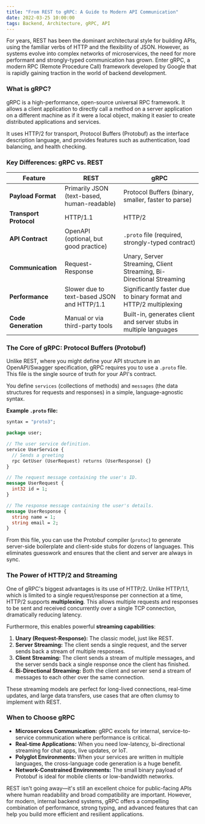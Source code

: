 ```yaml
---
title: "From REST to gRPC: A Guide to Modern API Communication"
date: 2022-03-25 10:00:00
tags: Backend, Architecture, gRPC, API
---
```


For years, REST has been the dominant architectural style for building APIs, using the familiar verbs of HTTP and the flexibility of JSON. However, as systems evolve into complex networks of microservices, the need for more performant and strongly-typed communication has grown. Enter gRPC, a modern RPC (Remote Procedure Call) framework developed by Google that is rapidly gaining traction in the world of backend development.

<!--more-->

### What is gRPC?

gRPC is a high-performance, open-source universal RPC framework. It allows a client application to directly call a method on a server application on a different machine as if it were a local object, making it easier to create distributed applications and services. 

It uses HTTP/2 for transport, Protocol Buffers (Protobuf) as the interface description language, and provides features such as authentication, load balancing, and health checking.

### Key Differences: gRPC vs. REST

| Feature               | REST                                       | gRPC                                                                 |
| --------------------- | ------------------------------------------ | -------------------------------------------------------------------- |
| **Payload Format**    | Primarily JSON (text-based, human-readable) | Protocol Buffers (binary, smaller, faster to parse)                  |
| **Transport Protocol**| HTTP/1.1                                   | HTTP/2                                                               |
| **API Contract**      | OpenAPI (optional, but good practice)      | `.proto` file (required, strongly-typed contract)                    |
| **Communication**     | Request-Response                           | Unary, Server Streaming, Client Streaming, Bi-Directional Streaming  |
| **Performance**       | Slower due to text-based JSON and HTTP/1.1 | Significantly faster due to binary format and HTTP/2 multiplexing    |
| **Code Generation**   | Manual or via third-party tools            | Built-in, generates client and server stubs in multiple languages    |

### The Core of gRPC: Protocol Buffers (Protobuf)

Unlike REST, where you might define your API structure in an OpenAPI/Swagger specification, gRPC requires you to use a `.proto` file. This file is the single source of truth for your API's contract.

You define `services` (collections of methods) and `messages` (the data structures for requests and responses) in a simple, language-agnostic syntax.

**Example `.proto` file:**
```protobuf
syntax = "proto3";

package user;

// The user service definition.
service UserService {
  // Sends a greeting
  rpc GetUser (UserRequest) returns (UserResponse) {}
}

// The request message containing the user's ID.
message UserRequest {
  int32 id = 1;
}

// The response message containing the user's details.
message UserResponse {
  string name = 1;
  string email = 2;
}
```

From this file, you can use the Protobuf compiler (`protoc`) to generate server-side boilerplate and client-side stubs for dozens of languages. This eliminates guesswork and ensures that the client and server are always in sync.

### The Power of HTTP/2 and Streaming

One of gRPC's biggest advantages is its use of HTTP/2. Unlike HTTP/1.1, which is limited to a single request/response per connection at a time, HTTP/2 supports **multiplexing**. This allows multiple requests and responses to be sent and received concurrently over a single TCP connection, dramatically reducing latency.

Furthermore, this enables powerful **streaming capabilities**:

1.  **Unary (Request-Response):** The classic model, just like REST.
2.  **Server Streaming:** The client sends a single request, and the server sends back a stream of multiple responses.
3.  **Client Streaming:** The client sends a stream of multiple messages, and the server sends back a single response once the client has finished.
4.  **Bi-Directional Streaming:** Both the client and server send a stream of messages to each other over the same connection.

These streaming models are perfect for long-lived connections, real-time updates, and large data transfers, use cases that are often clumsy to implement with REST.

### When to Choose gRPC

*   **Microservices Communication:** gRPC excels for internal, service-to-service communication where performance is critical.
*   **Real-time Applications:** When you need low-latency, bi-directional streaming for chat apps, live updates, or IoT.
*   **Polyglot Environments:** When your services are written in multiple languages, the cross-language code generation is a huge benefit.
*   **Network-Constrained Environments:** The small binary payload of Protobuf is ideal for mobile clients or low-bandwidth networks.

REST isn't going away—it's still an excellent choice for public-facing APIs where human readability and broad compatibility are important. However, for modern, internal backend systems, gRPC offers a compelling combination of performance, strong typing, and advanced features that can help you build more efficient and resilient applications.